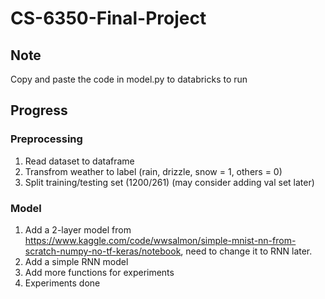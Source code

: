 # CS-6350-Final-Project

## Note
Copy and paste the code in model.py to databricks to run

## Progress

### Preprocessing
1. Read dataset to dataframe
2. Transfrom weather to label (rain, drizzle, snow = 1, others = 0)
3. Split training/testing set (1200/261) (may consider adding val set later)

### Model
1. Add a 2-layer model from https://www.kaggle.com/code/wwsalmon/simple-mnist-nn-from-scratch-numpy-no-tf-keras/notebook, need to change it to RNN later.
2. Add a simple RNN model
3. Add more functions for experiments
4. Experiments done
